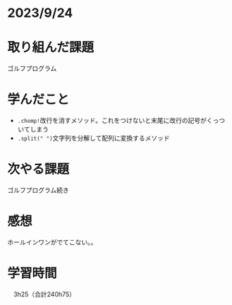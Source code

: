 # 2023/9/24
# 取り組んだ課題
ゴルフプログラム

# 学んだこと
* `.chomp!`改行を消すメソッド。これをつけないと末尾に改行の記号がくっついてしまう
* `.split(" ")`文字列を分解して配列に変換するメソッド

# 次やる課題
ゴルフプログラム続き

# 感想
ホールインワンがでてこない。。


# 学習時間
　3h25（合計240h75）

